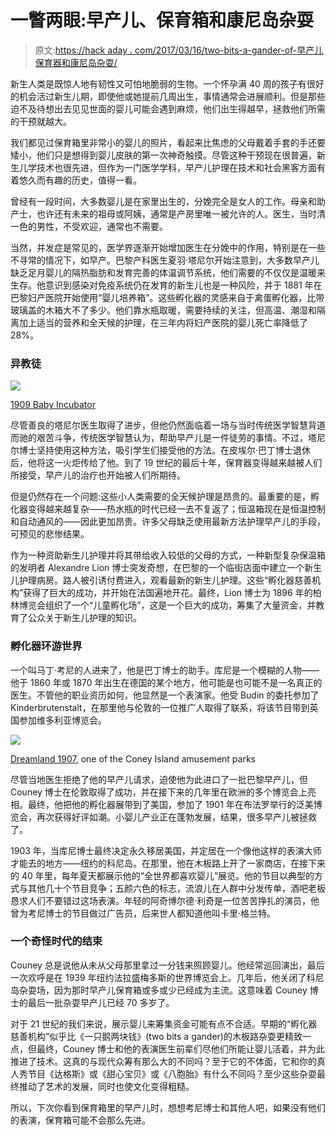 # 一瞥两眼:早产儿、保育箱和康尼岛杂耍

> 原文:[https://hack aday . com/2017/03/16/two-bits-a-gander-of-早产儿保育器和康尼岛杂耍/](https://hackaday.com/2017/03/16/two-bits-a-gander-of-premature-babies-incubators-and-coney-island-sideshows/)

新生人类是既惊人地有韧性又可怕地脆弱的生物。一个怀孕满 40 周的孩子有很好的机会活过新生儿期，即使他或她提前几周出生，事情通常会进展顺利。但是那些迫不及待想出去见见世面的婴儿可能会遇到麻烦，他们出生得越早，拯救他们所需的干预就越大。

我们都见过保育箱里非常小的婴儿的照片，看起来比焦虑的父母戴着手套的手还要矮小，他们只是想得到婴儿皮肤的第一次神奇触摸。尽管这种干预现在很普遍，新生儿学技术也很先进，但作为一门医学学科，早产儿护理在技术和社会黑客方面有着悠久而有趣的历史，值得一看。

曾经有一段时间，大多数婴儿是在家里出生的，分娩完全是女人的工作。母亲和助产士，也许还有未来的祖母或阿姨，通常是产房里唯一被允许的人。医生，当时清一色的男性，不受欢迎，通常也不需要。

当然，并发症是常见的，医学界逐渐开始增加医生在分娩中的作用，特别是在一些不寻常的情况下，如早产。巴黎产科医生夏羽·塔尼尔开始注意到，大多数早产儿缺乏足月婴儿的隔热脂肪和发育完善的体温调节系统，他们需要的不仅仅是温暖来生存。他意识到感染对免疫系统仍在发育的新生儿也是一种风险，并于 1881 年在巴黎妇产医院开始使用“婴儿培养箱”。这些孵化器的灵感来自于禽蛋孵化器，比带玻璃盖的木箱大不了多少。他们靠水瓶取暖，需要持续的关注，但高温、潮湿和隔离加上适当的营养和全天候的护理，在三年内将妇产医院的婴儿死亡率降低了 28%。

### 异教徒

![](../Images/3833e1ebcefa841ac00f03b45055b0f6.png)

[1909 Baby Incubator](https://commons.wikimedia.org/wiki/File:Baby_incubator,_A-Y-P,_Seattle,_1909..jpg)

尽管善良的塔尼尔医生取得了进步，但他仍然面临着一场与当时传统医学智慧背道而驰的艰苦斗争，传统医学智慧认为，帮助早产儿是一件徒劳的事情。不过，塔尼尔博士坚持使用这种方法，吸引学生们接受他的方法。在皮埃尔·巴丁博士退休后，他将这一火炬传给了他。到了 19 世纪的最后十年，保育器变得越来越被人们所接受，早产儿的治疗也开始被人们所期待。

但是仍然存在一个问题:这些小人类需要的全天候护理是昂贵的。最重要的是，孵化器变得越来越复杂——热水瓶的时代已经一去不复返了；恒温箱现在是恒温控制和自动通风的——因此更加昂贵。许多父母缺乏使用最新方法护理早产儿的手段，可预见的悲惨结果。

作为一种资助新生儿护理并将其带给收入较低的父母的方式，一种新型复杂保温箱的发明者 Alexandre Lion 博士突发奇想，在巴黎的一个临街店面中建立一个新生儿护理病房。路人被引诱付费进入，观看最新的新生儿护理。这些“孵化器慈善机构”获得了巨大的成功，并开始在法国遍地开花。最终，Lion 博士为 1896 年的柏林博览会组织了一个“儿童孵化场”，这是一个巨大的成功，筹集了大量资金，并教育了公众关于新生儿护理的知识。

### 孵化器环游世界

一个叫马丁·考尼的人进来了，他是巴丁博士的助手。库尼是一个模糊的人物——他于 1860 年或 1870 年出生在德国的某个地方，他可能是也可能不是一名真正的医生。不管他的职业资历如何，他显然是一个表演家。他受 Budin 的委托参加了 Kinderbrutenstalt，在那里他与伦敦的一位推广人取得了联系，将该节目带到英国参加维多利亚博览会。

![](../Images/749a2c2ebd68c17438c24c78480b8996.png)

[Dreamland 1907](https://commons.wikimedia.org/wiki/File:Dreamland_tower_1907.jpg), one of the Coney Island amusement parks

尽管当地医生拒绝了他的早产儿请求，迫使他为此进口了一批巴黎早产儿，但 Couney 博士在伦敦取得了成功，并在接下来的几年里在欧洲的多个博览会上亮相。最终，他把他的孵化器展带到了美国，参加了 1901 年在布法罗举行的泛美博览会，再次获得好评如潮。小婴儿产业正在蓬勃发展，结果，很多早产儿被拯救了。

1903 年，当库尼博士最终决定永久移居美国，并定居在一个像他这样的表演大师才能去的地方——纽约的科尼岛。在那里，他在木板路上开了一家商店，在接下来的 40 年里，每年夏天都展示他的“全世界都喜欢婴儿”展览。他的节目以典型的方式与其他几十个节目竞争；五颜六色的标志，流浪儿在人群中分发传单，酒吧老板恳求人们不要错过这场表演。年轻的阿奇博尔德·利奇是一位苦苦挣扎的演员，他曾为考尼博士的节目做过广告员，后来世人都知道他叫卡里·格兰特。

### 一个奇怪时代的结束

Couney 总是说他从未从父母那里拿过一分钱来照顾婴儿。他经常巡回演出，最后一次欢呼是在 1939 年纽约法拉盛梅多斯的世界博览会上。几年后，他关闭了科尼岛杂耍场，因为那时早产儿保育箱或多或少已经成为主流。这意味着 Couney 博士的最后一批杂耍早产儿已经 70 多岁了。

对于 21 世纪的我们来说，展示婴儿来筹集资金可能有点不合适。早期的“孵化器慈善机构”似乎比《一只鹅两块钱》(two bits a gander)的木板路杂耍更精致一点，但最终，Couney 博士和他的表演医生前辈们尽他们所能让婴儿活着，并为此推进了技术。这真的与现代众筹有那么大的不同吗？至于它的不体面，它和你的真人秀节目《达格斯》或《甜心宝贝》或《八胞胎》有什么不同吗？至少这些杂耍最终推动了艺术的发展，同时也使文化变得粗糙。

所以，下次你看到保育箱里的早产儿时，想想考尼博士和其他人吧，如果没有他们的表演，保育箱可能不会那么先进。